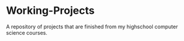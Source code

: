 # Working-Projects
A repository of projects that are finished from my highschool computer science courses.
